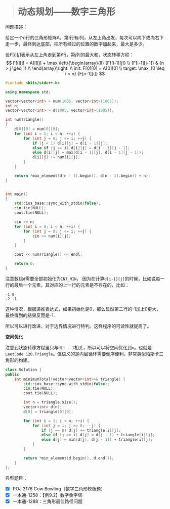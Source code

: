 > # 动态规划——数字三角形

问题描述：

给定一个$n$行的三角形矩阵A，第$i$行有$i$列，从左上角出发，每次可以向下或向右下走一步，最终到达底部，把所有经过的位置的数字加起来，最大是多少。

设$F[i][j]$表示从左上角走到第$i$行，第$j$列的最大和，状态转移方程：
$$
F[i][j] = A[i][j] + \max 
\left\{\begin{array}{ll}
{Ff[i-1][j]}  \\
{F[i-1][j-1]} & {n > j \geq 1} \\
\end{array}\right. \\
init: F[0][0] = A[0][0] \\
target: \max_{0 \leq i < n} {F[n-1][i]}
$$

```c++
#include <bits/stdc++.h>

using namespace std;

vector<vector<int> > num(1005, vector<int>(1005));
int n; 
vector<vector<int> > d(1005, vector<int>(1005));

int numTriangle()
{
	d[0][0] = num[0][0];
	for (int i = 1; i < n; ++i) {
		for (int j = 0; j <= i; ++j) {
			if (j < 1) d[i][j] = d[i - 1][j];
			else if (j == i) d[i][j] = d[i - 1][j - 1];
			else d[i][j] = max(d[i - 1][j], d[i - 1][j - 1]);
			d[i][j] += num[i][j];
		}
	}

	return *max_element(d[n - 1].begin(), d[n - 1].begin() + n);
}


int main()
{
	std::ios_base::sync_with_stdio(false);
	cin.tie(NULL);
	cout.tie(NULL);

	cin >> n;
	for (int i = 0; i < n; ++i) {
		for (int j = 0; j <= i; ++j) {
			cin >> num[i][j];
		}
	}

	cout << numTriangle() << endl;

	return 0;
}
```

注意数组`d`需要全部初始化为`INT_MIN`， 因为在计算`d[i-1][j]`的时候，比如说每一行的最后一个元素，其对应的上一行的元素是不存在的，比如：

```
-1 0
-2 -1
```

这种情况，根据递推表达式，如果初始化是0，那么显然第二行的-1加上0更大，最终得到的结果反而是-1.

所以可以进行改进，对于边界情况进行特判。这样程序的可读性就提高了。

**空间优化**

注意到状态转移方程里只与`d[i - 1`相关，所以可以将空间优化到`n`。也就是`LeetCode 120.Triangle`。值语义的是内层循环需要倒序便利，非常类似帕斯卡三角形的构建。

```c++
class Solution {
public:
    int minimumTotal(vector<vector<int>>& triangle) {
        std::ios_base::sync_with_stdio(false);
        cin.tie(NULL);
        cout.tie(NULL);

        int n = triangle.size();
        vector<int> d(n);
        d[0] = triangle[0][0];

        for (int i = 1; i < n; ++i) {
            for (int j = i; j >= 0; --j) {
                if (j == 0) d[j] += triangle[i][j];
                else if (j == i) d[j] = d[j - 1] + triangle[i][j];
                else d[j] = min(d[j], d[j - 1]) + triangle[i][j];
            }
        }

        return *min_element(d.begin(), d.end());
    }
};
```







典型题目：

- [x] POJ 3176 Cow Bowling（数字三角形模板题）
- [x] 一本通-1258：【例9.2】数字金字塔
- [x] 一本通-1288：三角形最佳路径问题